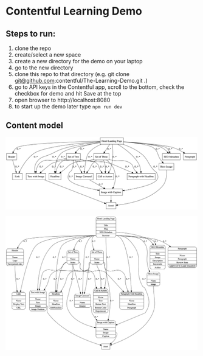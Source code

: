 # Contentful Learning Demo

## Steps to run:

1. clone the repo
1. create/select a new space
1. create a new directory for the demo on your laptop
1. go to the new directory
1. clone this repo to that directory (e.g. git clone git@github.com:contentful/The-Learning-Demo.git .)
1. go to API keys in the Contentful app, scroll to the bottom, check the checkbox for demo and hit Save at the top
1. open browser to http://localhost:8080
1. to start up the demo later type `npm run dev`


## Content model

![Content model simple](./winning-demo-content-model-simple.png)

![Content model full](./winning-demo-content-model.png)

